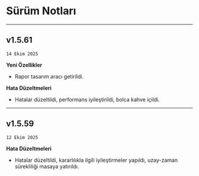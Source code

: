 # Sürüm Notları
---
## v1.5.61
```14 Ekim 2025```

**Yeni Özellikler**

- Rapor tasarım aracı getirildi.

**Hata Düzeltmeleri**

- Hatalar düzeltildi, performans iyileştirildi, bolca kahve içildi.
---
## v1.5.59
```12 Ekim 2025```

**Hata Düzeltmeleri**

- Hatalar düzeltildi, kararlılıkla ilgili iyileştirmeler yapıldı, uzay-zaman sürekliliği masaya yatırıldı.

